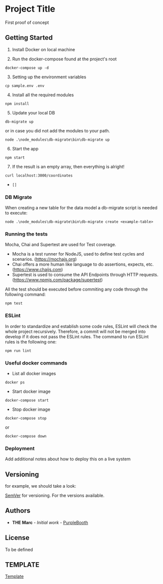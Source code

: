 # Project Title
First proof of concept

## Getting Started
1. Install Docker on local machine

2. Run the docker-compose found at the project's root
```
docker-compose up -d
```

3. Setting up the environment variables
```
cp sample.env .env
```

4.  Install all the required modules
```
npm install
```

5. Update your local DB
```
db-migrate up
```
or in case you did not add the modules to your path.
```
node .\node_modules\db-migrate\bin\db-migrate up
```

6. Start the app
```
npm start
```
7. If the result is an empty array, then everything is alright!
```
curl localhost:3000/coordinates
```
* ```[]```

### DB Migrate
When creating a new table for the data model a db-migrate script is needed to execute:
```
node .\node_modules\db-migrate\bin\db-migrate create <example-table>
```

### Running the tests
Mocha, Chai and Supertest are used for Test coverage.

- Mocha is a test runner for NodeJS, used to define test cycles and scenarios. (https://mochajs.org)
- Chai offers a more human like language to do assertions, expects, etc. (https://www.chaijs.com)
- Supertest is used to consume the API Endpoints through HTTP requests. (https://www.npmjs.com/package/supertest)

All the test should be executed before commiting any code through the following command:
```
npm test
```

### ESLint
In order to standardize and establish some code rules, ESLint will check the whole project recursively.
Therefore, a commit will not be merged into develop if it does not pass the ESLint rules. The command to run ESLint
rules is the following one:
```
npm run lint
```

### Useful docker commands
* List all docker images
```
docker ps
```
* Start docker image
```
docker-compose start
```
* Stop docker image
```
docker-compose stop
```
or
```
docker-compose down
```

### Deployment
Add additional notes about how to deploy this on a live system

## Versioning
for example, we should take a look:

 [SemVer](http://semver.org/) for versioning. For the versions available.

## Authors
* **THE Marc** - *Initial work* - [PurpleBooth](https://github.com/PurpleBooth)

## License
To be defined

## TEMPLATE
[Template](https://gist.github.com/PurpleBooth/109311bb0361f32d87a2#file-readme-template-md)
